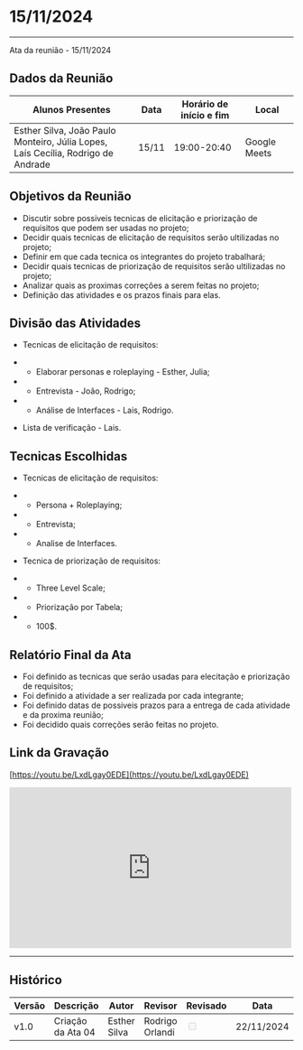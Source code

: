# 15/11/2024
---

Ata da reunião - 15/11/2024

## Dados da Reunião


| Alunos Presentes | Data | Horário de início e fim | Local |
| -------- | ------- | ------- | ------- |
| Esther Silva, João Paulo Monteiro, Júlia Lopes,<br> Laís Cecília, Rodrigo de Andrade | 15/11 | 19:00-20:40 | Google Meets |

## Objetivos da Reunião

- Discutir sobre possiveis tecnicas de elicitação e priorização de requisitos que podem ser usadas no projeto;
- Decidir quais tecnicas de elicitação de requisitos serão ultilizadas no projeto;
- Definir em que cada tecnica os integrantes do projeto trabalhará;
- Decidir quais tecnicas de priorização de requisitos serão ultilizadas no projeto;
- Analizar quais as proximas correções a serem feitas no projeto;
- Definição das atividades e os prazos finais para elas.


## Divisão das Atividades

- Tecnicas de elicitação de requisitos:
- - Elaborar personas e roleplaying - Esther, Julia;
- - Entrevista - João, Rodrigo;
- - Análise de Interfaces - Lais, Rodrigo.

- Lista de verificação - Lais.


## Tecnicas Escolhidas

- Tecnicas de elicitação de requisitos:
- - Persona + Roleplaying;
- - Entrevista;
- - Analise de Interfaces.

- Tecnica de priorização de requisitos:
- - Three Level Scale;
- - Priorização por Tabela;
- - 100$.

## Relatório Final da Ata

- Foi definido as tecnicas que serão usadas para elecitação e priorização de requisitos;
- Foi definido a atividade a ser realizada por cada integrante;
- Foi definido datas de possiveis prazos para a entrega de cada atividade e da proxima reunião;
- Foi decidido quais correções serão feitas no projeto.

## Link da Gravação

[https://youtu.be/LxdLgay0EDE](https://youtu.be/LxdLgay0EDE)

<iframe width="500" height="285" src="https://www.youtube.com/embed/LxdLgay0EDE" title="[2024-2] Requisitos - Grupo 2 - 15/11/2024" frameborder="0" allow="accelerometer; autoplay; clipboard-write; encrypted-media; gyroscope; picture-in-picture; web-share" referrerpolicy="strict-origin-when-cross-origin" allowfullscreen></iframe>


---

## Histórico


| Versão | Descrição                  | Autor                   | Revisor                  | Revisado | Data       |
|--------|----------------------------|-------------------------|--------------------------|--------|----|
| v1.0   | Criação da Ata 04                     | Esther Silva     | Rodrigo Orlandi           | <input type="checkbox" onclick="return false;" disabled/>| 22/11/2024 |

